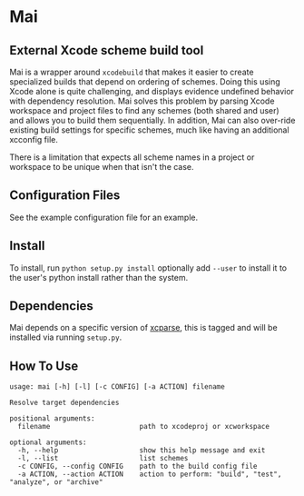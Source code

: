 Mai
=======

External Xcode scheme build tool
--------------------------------

Mai is a wrapper around `xcodebuild` that makes it easier to create specialized builds that depend on ordering of schemes. Doing this using Xcode alone is quite challenging, and displays evidence undefined behavior with dependency resolution. Mai solves this problem by parsing Xcode workspace and project files to find any schemes (both shared and user) and allows you to build them sequentially. In addition, Mai can also over-ride existing build settings for specific schemes, much like having an additional xcconfig file.

There is a limitation that expects all scheme names in a project or workspace to be unique when that isn't the case.


Configuration Files
-------------------

See the example configuration file for an example.

Install
-------

To install, run `python setup.py install` optionally add `--user` to install it to the user's python install rather than the system.


Dependencies
------------

Mai depends on a specific version of [xcparse](https://github.com/samdmarshall/xcparse), this is tagged and will be installed via running `setup.py`. 


How To Use
----------


	usage: mai [-h] [-l] [-c CONFIG] [-a ACTION] filename

	Resolve target dependencies

	positional arguments:
	  filename                      path to xcodeproj or xcworkspace

	optional arguments:
	  -h, --help                    show this help message and exit
	  -l, --list                    list schemes
	  -c CONFIG, --config CONFIG    path to the build config file
	  -a ACTION, --action ACTION    action to perform: "build", "test", "analyze", or "archive"